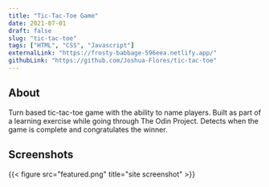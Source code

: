 ```yaml
---
title: "Tic-Tac-Toe Game"
date: 2021-07-01
draft: false
slug: "tic-tac-toe"
tags: ["HTML", "CSS", "Javascript"]
externalLink: "https://frosty-babbage-596eea.netlify.app/"
githubLink: "https://github.com/Joshua-Flores/tic-tac-toe"
---
```


## About
Turn based tic-tac-toe game with the ability to name players. Built as part of a learning exercise while going through The Odin Project. Detects when the game is complete and congratulates the winner.

## Screenshots
{{< figure src="featured.png" title="site screenshot" >}}
